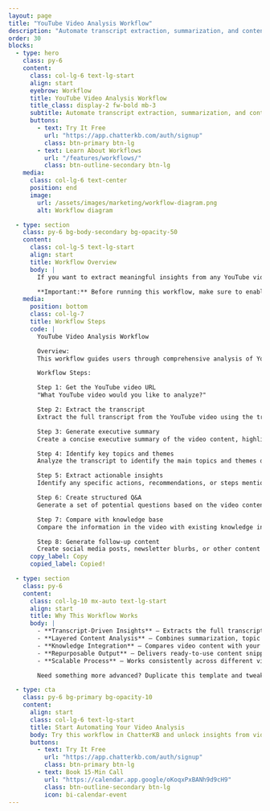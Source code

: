 ```yaml
---
layout: page
title: "YouTube Video Analysis Workflow"
description: "Automate transcript extraction, summarization, and content repurposing for YouTube videos using ChatterKB."
order: 30
blocks:
  - type: hero
    class: py-6
    content:
      class: col-lg-6 text-lg-start
      align: start
      eyebrow: Workflow
      title: YouTube Video Analysis Workflow
      title_class: display-2 fw-bold mb-3
      subtitle: Automate transcript extraction, summarization, and content repurposing for YouTube videos using ChatterKB.
      buttons:
        - text: Try It Free
          url: "https://app.chatterkb.com/auth/signup"
          class: btn-primary btn-lg
        - text: Learn About Workflows
          url: "/features/workflows/"
          class: btn-outline-secondary btn-lg
    media:
      class: col-lg-6 text-center
      position: end
      image:
        url: /assets/images/marketing/workflow-diagram.png
        alt: Workflow diagram

  - type: section
    class: py-6 bg-body-secondary bg-opacity-50
    content:
      class: col-lg-5 text-lg-start
      align: start
      title: Workflow Overview
      body: |
        If you want to extract meaningful insights from any YouTube video (and quickly repurpose them for your audience), here’s a step-by-step workflow you can run directly in ChatterKB.

        **Important:** Before running this workflow, make sure to enable the **YouTube Transcript** tool in your knowledge base settings.
    media:
      position: bottom
      class: col-lg-7
      title: Workflow Steps
      code: |
        YouTube Video Analysis Workflow

        Overview:
        This workflow guides users through comprehensive analysis of YouTube videos by extracting and processing the transcript. Follow each step **exactly** as described. Map Steps to the Step Numbers and Titles provided below.

        Workflow Steps:

        Step 1: Get the YouTube video URL
        "What YouTube video would you like to analyze?"

        Step 2: Extract the transcript
        Extract the full transcript from the YouTube video using the transcript tool. This will provide the raw text content for analysis.

        Step 3: Generate executive summary
        Create a concise executive summary of the video content, highlighting 3-5 key points that represent the core message or information.

        Step 4: Identify key topics and themes
        Analyze the transcript to identify the main topics and themes discussed in the video. Note any timestamps for important sections when possible.

        Step 5: Extract actionable insights
        Identify any specific actions, recommendations, or steps mentioned in the video that viewers could implement.

        Step 6: Create structured Q&A
        Generate a set of potential questions based on the video content along with comprehensive answers derived from the transcript.

        Step 7: Compare with knowledge base
        Compare the information in the video with existing knowledge in your database to identify new insights or contradictions.

        Step 8: Generate follow-up content
        Create social media posts, newsletter blurbs, or other content formats based on the video's key points for easy sharing.
      copy_label: Copy
      copied_label: Copied!

  - type: section
    class: py-6
    content:
      class: col-lg-10 mx-auto text-lg-start
      align: start
      title: Why This Workflow Works
      body: |
        - **Transcript-Driven Insights** — Extracts the full transcript for data-driven analysis rather than relying on surface-level metrics
        - **Layered Content Analysis** — Combines summarization, topic extraction, and Q&A generation for a multidimensional understanding of the video
        - **Knowledge Integration** — Compares video content with your existing knowledge base to surface new insights or contradictions
        - **Repurposable Output** — Delivers ready-to-use content snippets that can be instantly shared across channels
        - **Scalable Process** — Works consistently across different video lengths and subject matters

        Need something more advanced? Duplicate this template and tweak the steps to fit your stack (Zapier, social scheduling tools, AI clip generators, etc.).

  - type: cta
    class: py-6 bg-primary bg-opacity-10
    content:
      align: start
      class: col-lg-6 text-lg-start
      title: Start Automating Your Video Analysis
      body: Try this workflow in ChatterKB and unlock insights from video content.
      buttons:
        - text: Try It Free
          url: "https://app.chatterkb.com/auth/signup"
          class: btn-primary btn-lg
        - text: Book 15-Min Call
          url: "https://calendar.app.google/oKoqxPxBANh9d9cH9"
          class: btn-outline-secondary btn-lg
          icon: bi-calendar-event
---
```

